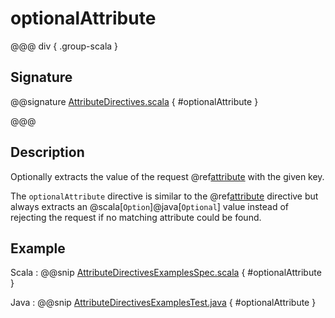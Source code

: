 # optionalAttribute

@@@ div { .group-scala }

## Signature

@@signature [AttributeDirectives.scala](/pekko-http/src/main/scala/akka/http/scaladsl/server/directives/AttributeDirectives.scala) { #optionalAttribute }

@@@

## Description

Optionally extracts the value of the request @ref[attribute](../../../common/http-model.md#attributes) with the given key.

The `optionalAttribute` directive is similar to the @ref[attribute](attribute.md) directive but always extracts
an @scala[`Option`]@java[`Optional`] value instead of rejecting the request if no matching attribute could be found.

## Example

Scala
:  @@snip [AttributeDirectivesExamplesSpec.scala](/docs/src/test/scala/docs/http/scaladsl/server/directives/AttributeDirectivesExamplesSpec.scala) { #optionalAttribute }

Java
:  @@snip [AttributeDirectivesExamplesTest.java](/docs/src/test/java/docs/http/javadsl/server/directives/AttributeDirectivesExamplesTest.java) { #optionalAttribute }
